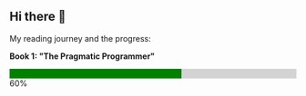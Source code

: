 ## Hi there 👋



My reading journey and the progress:


**Book 1: "The Pragmatic Programmer"**  
<div style="width: 100%; background-color: lightgray;">
  <div style="width: 60%; background-color: green;">&nbsp;</div>
</div>
60%

<!--
**5ilent5pring/5ilent5pring** is a ✨ _special_ ✨ repository because its `README.md` (this file) appears on your GitHub profile.

Here are some ideas to get you started:

- 🔭 I’m currently working on ...
- 🌱 I’m currently learning ...
- 👯 I’m looking to collaborate on ...
- 🤔 I’m looking for help with ...
- 💬 Ask me about ...
- 📫 How to reach me: ...
- 😄 Pronouns: ...
- ⚡ Fun fact: ...
-->
